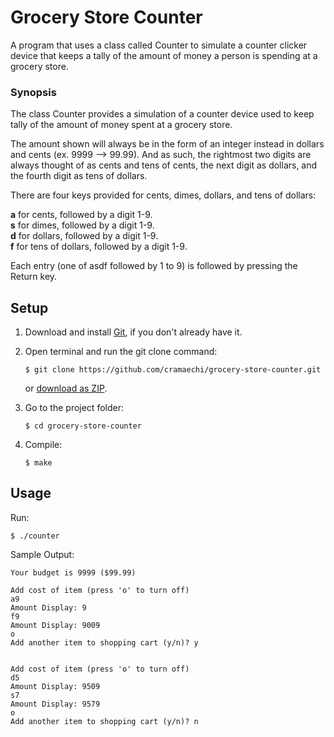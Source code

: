 # Grocery Store Counter
A program that uses a class called Counter to simulate a counter clicker device that keeps a tally of the amount
of money a person is spending at a grocery store.

### Synopsis
The class Counter provides a simulation of a counter device used to keep tally of the amount of money spent at
a grocery store.

The amount shown will always be in the form of an integer instead in dollars and cents (ex. 9999 --> 99.99). 
And as such, the rightmost two digits are always thought of as cents and tens of cents, the next digit as
dollars, and the fourth digit as tens of dollars.

There are four keys provided for cents, dimes, dollars, and tens of dollars:

**a** for cents, followed by a digit 1-9.<br />
**s** for dimes, followed by a digit 1-9.<br />
**d** for dollars, followed by a digit 1-9.<br />
**f** for tens of dollars, followed by a digit 1-9.<br />

Each entry (one of asdf followed by 1 to 9) is followed by pressing the Return key. 

## Setup
1. Download and install [Git](https://git-scm.com/downloads), if you don't already have it.

2. Open terminal and run the git clone command:

   ```
   $ git clone https://github.com/cramaechi/grocery-store-counter.git
   ```
    or [download as ZIP](https://github.com/cramaechi/grocery-store-counter/archive/master.zip).

3. Go to the project folder:

   ```
   $ cd grocery-store-counter
   ```

4. Compile:

   ```
   $ make
   ```
   
## Usage
Run:

```
$ ./counter
```

Sample Output:
```
Your budget is 9999 ($99.99)                                                                                          
                                                                                                                      
Add cost of item (press 'o' to turn off)                                                                              
a9                                                                                                                    
Amount Display: 9                                                                                                     
f9                                                                                                                    
Amount Display: 9009                                                                                                  
o                                                                                                                     
Add another item to shopping cart (y/n)? y                                                                            
                                                                                                                      
                                                                                                                      
Add cost of item (press 'o' to turn off)                                                                              
d5                                                                                                                    
Amount Display: 9509                                                                                                  
s7                                                                                                                    
Amount Display: 9579                                                                                                  
o                                                                                                                     
Add another item to shopping cart (y/n)? n 
```
